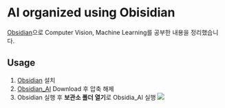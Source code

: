 # AI organized using Obisidian 

[Obsidian](https://obsidian.md/)으로 Computer Vision, Machine Learning를 공부한 내용을 정리했습니다.

## Usage
1. [Obsidian](https://obsidian.md/) 설치
2. [Obsidian_AI](https://github.com/OH-JUHYONG/Obsidian_AI) Download 후 압축 해제 
3. Obsidian 실행 후 **보관소 폴더 열기**로  Obsidia_AI 실행
![](Pasted%20image%2020231121040546.png)







